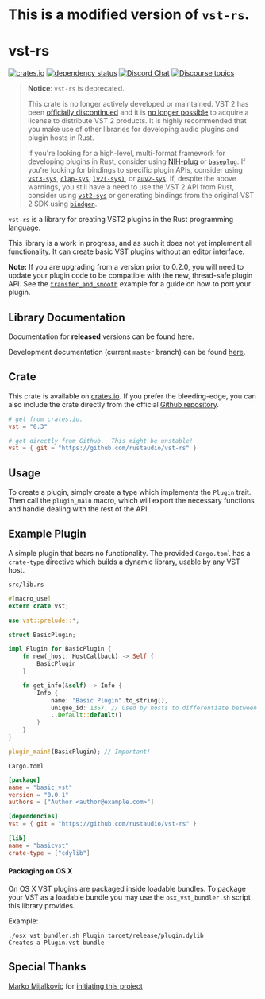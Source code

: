 # This is a modified version of `vst-rs`.

# vst-rs
[![crates.io][crates-img]][crates-url]
[![dependency status](https://deps.rs/repo/github/rustaudio/vst-rs/status.svg)](https://deps.rs/repo/github/rustaudio/vst-rs)
[![Discord Chat][discord-img]][discord-url]
[![Discourse topics][dc-img]][dc-url]

> **Notice**: `vst-rs` is deprecated.
>
> This crate is no longer actively developed or maintained. VST 2 has been [officially discontinued](http://web.archive.org/web/20210727141622/https://www.steinberg.net/en/newsandevents/news/newsdetail/article/vst-2-coming-to-an-end-4727.html) and it is [no longer possible](https://forum.juce.com/t/steinberg-closing-down-vst2-for-good/27722/25) to acquire a license to distribute VST 2 products. It is highly recommended that you make use of other libraries for developing audio plugins and plugin hosts in Rust.
>
> If you're looking for a high-level, multi-format framework for developing plugins in Rust, consider using [NIH-plug](https://github.com/robbert-vdh/nih-plug/) or [`baseplug`](https://github.com/wrl/baseplug/). If you're looking for bindings to specific plugin APIs, consider using [`vst3-sys`](https://github.com/RustAudio/vst3-sys/), [`clap-sys`](https://github.com/glowcoil/clap-sys), [`lv2(-sys)`](https://github.com/RustAudio/rust-lv2), or [`auv2-sys`](https://github.com/glowcoil/auv2-sys). If, despite the above warnings, you still have a need to use the VST 2 API from Rust, consider using [`vst2-sys`](https://github.com/RustAudio/vst2-sys) or generating bindings from the original VST 2 SDK using [`bindgen`](https://github.com/rust-lang/rust-bindgen).

`vst-rs` is a library for creating VST2 plugins in the Rust programming language.

This library is a work in progress, and as such it does not yet implement all
functionality. It can create basic VST plugins without an editor interface.

**Note:** If you are upgrading from a version prior to 0.2.0, you will need to update
your plugin code to be compatible with the new, thread-safe plugin API. See the
[`transfer_and_smooth`](examples/transfer_and_smooth.rs) example for a guide on how
to port your plugin.

## Library Documentation

Documentation for **released** versions can be found [here](https://docs.rs/vst/).

Development documentation (current `master` branch) can be found [here](https://rustaudio.github.io/vst-rs/vst/).

## Crate
This crate is available on [crates.io](https://crates.io/crates/vst).  If you prefer the bleeding-edge, you can also
include the crate directly from the official [Github repository](https://github.com/rustaudio/vst-rs).

```toml
# get from crates.io.
vst = "0.3"
```
```toml
# get directly from Github.  This might be unstable!
vst = { git = "https://github.com/rustaudio/vst-rs" }
```

## Usage
To create a plugin, simply create a type which implements the `Plugin` trait. Then call the `plugin_main` macro, which will export the necessary functions and handle dealing with the rest of the API.

## Example Plugin
A simple plugin that bears no functionality. The provided `Cargo.toml` has a
`crate-type` directive which builds a dynamic library, usable by any VST host.

`src/lib.rs`

```rust
#[macro_use]
extern crate vst;

use vst::prelude::*;

struct BasicPlugin;

impl Plugin for BasicPlugin {
    fn new(_host: HostCallback) -> Self {
        BasicPlugin
    }

    fn get_info(&self) -> Info {
        Info {
            name: "Basic Plugin".to_string(),
            unique_id: 1357, // Used by hosts to differentiate between plugins.
            ..Default::default()
        }
    }
}

plugin_main!(BasicPlugin); // Important!
```

`Cargo.toml`

```toml
[package]
name = "basic_vst"
version = "0.0.1"
authors = ["Author <author@example.com>"]

[dependencies]
vst = { git = "https://github.com/rustaudio/vst-rs" }

[lib]
name = "basicvst"
crate-type = ["cdylib"]
```

[crates-img]: https://img.shields.io/crates/v/vst.svg
[crates-url]: https://crates.io/crates/vst
[discord-img]: https://img.shields.io/discord/590254806208217089.svg?label=Discord&logo=discord&color=blue
[discord-url]: https://discord.gg/QPdhk2u
[dc-img]: https://img.shields.io/discourse/https/rust-audio.discourse.group/topics.svg?logo=discourse&color=blue
[dc-url]: https://rust-audio.discourse.group

#### Packaging on OS X

On OS X VST plugins are packaged inside loadable bundles.
To package your VST as a loadable bundle you may use the `osx_vst_bundler.sh` script this library provides. 

Example: 

```
./osx_vst_bundler.sh Plugin target/release/plugin.dylib
Creates a Plugin.vst bundle
```

## Special Thanks
[Marko Mijalkovic](https://github.com/overdrivenpotato) for [initiating this project](https://github.com/overdrivenpotato/rust-vst2)
